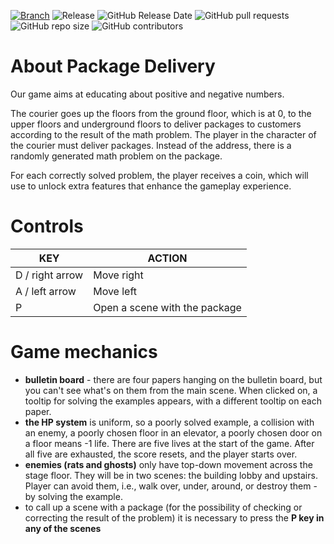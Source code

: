 [![Branch](https://img.shields.io/badge/branch-production-cyan.svg)](https://github.com/fhfDev/packageDelivery)
![Release](https://img.shields.io/github/v/release/fhfDev/packageDelivery?label=version)
![GitHub Release Date](https://img.shields.io/github/release-date/fhfDev/packageDelivery?color=red)
![GitHub pull requests](https://img.shields.io/github/issues-pr-raw/fhfDev/packageDelivery?color=yellow)
![GitHub repo size](https://img.shields.io/github/repo-size/fhfDev/packageDelivery)
![GitHub contributors](https://img.shields.io/github/contributors/fhfDev/packageDelivery)

# About Package Delivery
Our game aims at educating about positive and negative numbers. 

The courier goes up the floors from the ground floor, which is at 0, to the upper floors and underground floors to deliver packages to customers according to the result of the math problem. The player in the character of the courier must deliver packages. Instead of the address, there is a randomly generated math problem on the package. 

For each correctly solved problem, the player receives a coin, which will use to unlock extra features that enhance the gameplay experience.

# Controls
| KEY  | ACTION |
| ------------- | ------------- |
| D / right arrow | Move right  |
| A / left arrow | Move left  |
| P | Open a scene with the package |

# Game mechanics
- **bulletin board** - there are four papers hanging on the bulletin board, but you can't see what's on them from the main scene. When clicked on, a tooltip for solving the examples appears, with a different tooltip on each paper.
- **the HP system** is uniform, so a poorly solved example, a collision with an enemy, a poorly chosen floor in an elevator, a poorly chosen door on a floor means -1 life. There are five lives at the start of the game. After all five are exhausted, the score resets, and the player starts over. 
- **enemies (rats and ghosts)** only have top-down movement across the stage floor. They will be in two scenes: the building lobby and upstairs. Player can avoid them, i.e., walk over, under, around, or destroy them - by solving the example.
- to call up a scene with a package (for the possibility of checking or correcting the result of the problem) it is necessary to press the **P key in any of the scenes**
